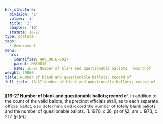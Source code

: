 ```yaml
---
hrs_structure:
  division: '1'
  volume: '1'
  title: '2'
  chapter: '16'
  statute: 16-27
type: statute
tags:
  - Government
menu:
  hrs:
    identifier: HRS_0016-0027
    parent: HRS0016
    name: 16-27 Number of blank and questionable ballots; record of
weight: 29060
title: Number of blank and questionable ballots; record of
full_title: 16-27 Number of blank and questionable ballots; record of
---
```

**§16-27 Number of blank and questionable ballots; record of.** In addition to the count of the valid ballots, the precinct officials shall, as to each separate official ballot, also determine and record the number of totally blank ballots and the number of questionable ballots. [L 1970, c 26, pt of §2; am L 1973, c 217, §6(e)]